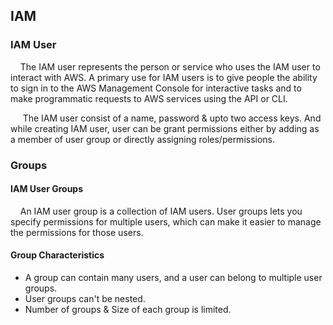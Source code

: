 ## IAM


### IAM User
<!--- #user --->
&nbsp;&nbsp;&nbsp;&nbsp;The IAM user represents the person or service who uses the IAM user to interact with AWS. A primary use for IAM users is to give people the ability to sign in to the AWS Management Console for interactive tasks and to make programmatic requests to AWS services using the API or CLI.
<!--- #user --->

<!--- #user-properties --->
&nbsp;&nbsp;&nbsp;&nbsp; The IAM user consist of a name, password & upto two access keys. And while creating IAM user, user can be grant permissions either by adding as a member of user group or directly assigning roles/permissions.
<!--- #user-properties --->

### Groups

<!--- #group --->
#### IAM User Groups
&nbsp;&nbsp;&nbsp;&nbsp;An IAM user group is a collection of IAM users. User groups lets you specify permissions for multiple users, which can make it easier to manage the permissions for those users.
<!--- #group --->

<!--- #group-characteristics --->
#### Group Characteristics
- A group can contain many users, and a user can belong to multiple user groups.
- User groups can't be nested.
- Number of groups & Size of each group is limited.
<!--- #group-characteristics --->